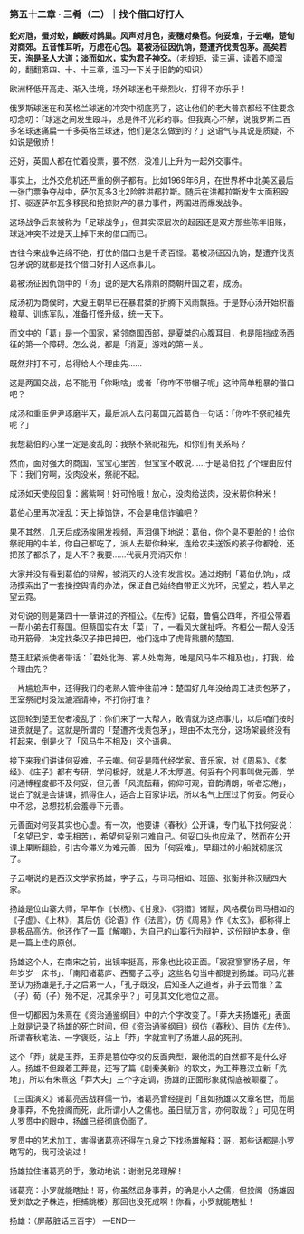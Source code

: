 ### 第五十二章 · 三肴（二）｜找个借口好打人

**蛇对虺，蜃对蛟，麟薮对鹊巢。风声对月色，麦穗对桑苞。何妥难，子云嘲，楚甸对商郊。五音惟耳听，万虑在心包。葛被汤征因仇饷，楚遭齐伐责包茅。高矣若天，洵是圣人大道；淡而如水，实为君子神交。**（老规矩，读三遍，读着不顺溜的，翻翻第四、十、十三章，温习一下关于旧韵的知识）

欧洲杯低开高走、渐入佳境，场外球迷也干柴烈火，打得不亦乐乎！

俄罗斯球迷在和英格兰球迷的冲突中彻底亮了，这让他们的老大普京都经不住要念叨念叨：「球迷之间发生殴斗，总是件不光彩的事。但我真心不解，说俄罗斯二百多名球迷痛扁一千多英格兰球迷，他们是怎么做到的？」这语气与其说是质疑，不如说是傲娇！

还好，英国人都在忙着投票，要不然，没准儿上升为一起外交事件。

事实上，比外交危机还严重的例子都有。比如1969年6月，在世界杯中北美区最后一张门票争夺战中，萨尔瓦多3比2险胜洪都拉斯。随后在洪都拉斯发生大面积殴打、驱逐萨尔瓦多移民和抢掠财产的暴力事件，两国进而爆发战争。

这场战争后来被称为「足球战争」，但其实深层次的起因还是双方那些陈年旧账，球迷冲突不过是天上掉下来的借口而已。

古往今来战争连绵不绝，打仗的借口也是千奇百怪。葛被汤征因仇饷，楚遭齐伐责包茅说的就都是找个借口好打人这点事儿。

葛被汤征因仇饷中的「汤」说的是大名鼎鼎的商朝开国之君，成汤。

成汤初为商侯时，大夏王朝早已在暴君桀的折腾下风雨飘摇。于是野心汤开始积蓄粮草、训练军队，准备打怪升级，统一天下。

而文中的「葛」是一个国家，紧邻商国西部，是夏桀的心腹耳目，也是阻挡成汤西征的第一个障碍。怎么说，都是「消夏」游戏的第一关。

既然非打不可，总得给人个理由先......

这是两国交战，总不能用「你瞅啥」或者「你咋不带帽子呢」这种简单粗暴的借口吧？

成汤和重臣伊尹琢磨半天，最后派人去问葛国元首葛伯一句话：「你咋不祭祀祖先呢？」

我想葛伯的心里一定是凌乱的：我祭不祭祀祖先，和你们有关系吗？

然而，面对强大的商国，宝宝心里苦，但宝宝不敢说......于是葛伯找了个理由应付下：我们穷啊，没肉没米，祭祀不起。

成汤如天使般回复：酱紫啊！好可怜哦！放心，没肉给送肉，没米帮你种米！

葛伯心里再次凌乱：天上掉馅饼，不会是电信诈骗吧？

果不其然，几天后成汤挨圈发视频，声泪俱下地说：葛伯，你个臭不要脸的！给你祭祀用的牛羊，你自己都吃了，派人去帮你种米，连给农夫送饭的孩子你都抢，还把孩子都杀了，是人不？我要......代表月亮消灭你！

大家并没有看到葛伯的辩解，被消灭的人没有发言权。通过炮制「葛伯仇饷」，成汤摸索出了一套操控舆情的办法，保证自己始终自带正义光环，民望之，若大旱之望云霓。

对句说的则是第四十一章讲过的齐桓公。《左传》记载，鲁僖公四年，齐桓公带着一帮小弟去打蔡国。但蔡国实在太「菜」了，一看风大就扯呼。齐桓公一帮人没活动开筋骨，决定找条汉子抻巴抻巴，他们选中了虎背熊腰的楚国。

楚王赶紧派使者带话：「君处北海、寡人处南海，唯是风马牛不相及也」，打我，给个理由先？

一片尴尬声中，还得我们的老熟人管仲往前冲：楚国好几年没给周王进贡包茅了，王室祭祀时没法漉酒请神，不打你打谁？

这回轮到楚王使者凌乱了：你们来了一大帮人，敢情就为这点事儿，以后咱们按时进贡就是了。这就是所谓的「楚遭齐伐责包茅」，理由不太充分，这场架最终没有打起来，倒是火了「风马牛不相及」这个语典。

接下来我们讲讲何妥难，子云嘲。何妥是隋代经学家、音乐家，对《周易》、《孝经》、《庄子》都有专研，学问极好，就是人不太厚道。何妥有个同事叫做元善，学问通博程度都不及何妥，但元善「风流酝藉，俯仰可观，音韵清朗，听者忘倦」，说白了就是会讲课，抓得住人，适合上百家讲坛，所以名气上压过了何妥。何妥心中不忿，总想找机会羞辱下元善。

元善面对何妥其实也心虚。有一次，他要讲《春秋》公开课，专门私下找何妥说：「名望已定，幸无相苦」，希望何妥别刁难自己。何妥口头也应承了，然而在公开课上果断翻脸，引古今滞义为难元善，因为「何妥难」，早翻过的小船就彻底沉了。

子云嘲说的是西汉文学家扬雄，字子云，与司马相如、班固、张衡并称汉赋四大家。

扬雄是位山寨大师，早年作《长杨》、《甘泉》、《羽猎》诸赋，风格模仿司马相如的《子虚》、《上林》，其后仿《论语》作《法言》，仿《周易》作《太玄》，都称得上是极品高仿。他还作了一篇《解嘲》，为自己的山寨行为辩护，这份辩护本身，倒是一篇上佳的原创。

扬雄这个人，在南宋之前，出镜率挺高，形象也比较正面。「寂寂寥寥扬子居，年年岁岁一床书」、「南阳诸葛庐、西蜀子云亭」这些名句当中都提到扬雄。司马光甚至认为扬雄是孔子之后第一人，「孔子既没，后知圣人之道者，非子云而谁？孟（子）荀（子）殆不足，况其余乎？」可见其文化地位之高。

但一切都因为朱熹在《资治通鉴纲目》中的六个字改变了。「莽大夫扬雄死」表面上就是记录了扬雄的死亡时间，但《资治通鉴纲目》纲仿《春秋》、目仿《左传》。所谓春秋笔法、一字褒贬，沾上「莽」字就宣判了扬雄人品的死刑。

这个「莽」就是王莽，王莽是篡位夺权的反面典型，跟他混的自然都不是什么好人。扬雄不但跟着王莽混，还写了篇《剧秦美新》的软文，为王莽篡汉立新「洗地」，所以有朱熹这「莽大夫」三个字定调，扬雄的正面形象就彻底被颠覆了。

《三国演义》诸葛亮舌战群儒一节，诸葛亮曾经提到「且如扬雄以文章名世，而屈身事莽，不免投阁而死，此所谓小人之儒也。虽日赋万言，亦何取哉？」可见在明人罗贯中的眼中，扬雄已经彻底负面了。

罗贯中的艺术加工，害得诸葛亮还得在九泉之下找扬雄解释：哥，那些话都是小罗瞎写的，我可没说过！

扬雄拉住诸葛亮的手，激动地说：谢谢兄弟理解！

诸葛亮：小罗就能瞎扯！哥，你虽然屈身事莽，的确是小人之儒，但投阁（扬雄因受刘歆之子株连，拒捕跳楼）那回也没死成啊！你看，小罗就能瞎扯！

扬雄：（屏蔽脏话三百字）
—END—
